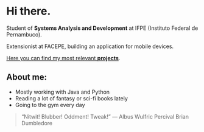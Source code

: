 # Hi there.
Student of **Systems Analysis and Development** at IFPE (Instituto Federal de Pernambuco).

Extensionist at FACEPE, building an application for mobile devices.

[Here you can find my most relevant **projects**](https://github.com/kvsbarbosa/recruiter.md).
## **About me:**
* Mostly working with Java and Python
* Reading a lot of fantasy or sci-fi books lately
* Going to the gym every day
> “Nitwit! Blubber! Oddment! Tweak!”
― Albus Wulfric Percival Brian Dumbledore
